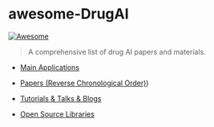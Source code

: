 # awesome-DrugAI
[![Awesome](https://cdn.rawgit.com/sindresorhus/awesome/d7305f38d29fed78fa85652e3a63e154dd8e8829/media/badge.svg)](https://github.com/sindresorhus/awesome#readme)
> A comprehensive list of drug AI papers and materials.

- [Main Applications](#Main-applications)
- [Papers (Reverse Chronological Order)](#papers-reverse-chronological-order))

- [Tutorials & Talks & Blogs](#tutorials--talks--blogs)
- [Open Source Libraries](#open-source-libraries)
